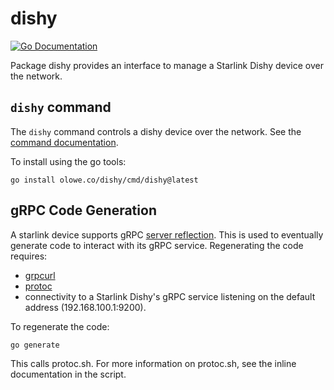 # dishy

[![Go Documentation](https://godocs.io/olowe.co/dishy?status.svg)](https://godocs.io/olowe.co/dishy)

Package dishy provides an interface to manage a Starlink Dishy device over the network.

## `dishy` command

The `dishy` command controls a dishy device over the network.
See the [command documentation][cmd].

To install using the go tools:

	go install olowe.co/dishy/cmd/dishy@latest

[cmd]: https://godocs.io/olowe.co/dishy/cmd/dishy

## gRPC Code Generation

A starlink device supports gRPC [server reflection][reflection].
This is used to eventually generate code to interact with its gRPC service.
Regenerating the code requires:

- [grpcurl][grpcurl]
- [protoc][protoc]
- connectivity to a Starlink Dishy's gRPC service listening on the default address (192.168.100.1:9200).

To regenerate the code:

	go generate

This calls protoc.sh. For more information on protoc.sh, see the inline documentation in the script.

[grpcurl]: https://pkg.go.dev/github.com/fullstorydev/grpcurl
[protoc]: https://grpc.io/docs/protoc-installation/
[reflection]: https://grpc.github.io/grpc/cpp/md_doc_server-reflection.html

